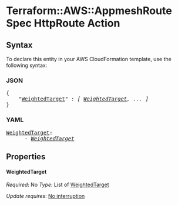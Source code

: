# Terraform::AWS::AppmeshRoute Spec HttpRoute Action

## Syntax

To declare this entity in your AWS CloudFormation template, use the following syntax:

### JSON

<pre>
{
    "<a href="#weightedtarget" title="WeightedTarget">WeightedTarget</a>" : <i>[ <a href="spec-httproute-action-weightedtarget.md">WeightedTarget</a>, ... ]</i>
}
</pre>

### YAML

<pre>
<a href="#weightedtarget" title="WeightedTarget">WeightedTarget</a>: <i>
      - <a href="spec-httproute-action-weightedtarget.md">WeightedTarget</a></i>
</pre>

## Properties

#### WeightedTarget

_Required_: No
_Type_: List of <a href="spec-httproute-action-weightedtarget.md">WeightedTarget</a>

_Update requires_: [No interruption](https://docs.aws.amazon.com/AWSCloudFormation/latest/UserGuide/using-cfn-updating-stacks-update-behaviors.html#update-no-interrupt)

